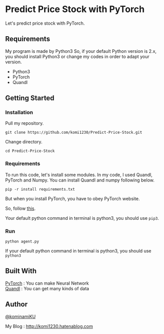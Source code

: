 # Predict Price Stock with PyTorch

Let's predict price stock with PyTorch.


## Requirements

My program is made by Python3
So, if your default Python version is 2.x, you should install Python3 or change my codes in order to adapt your version.

- Python3
- PyTorch
- Quandl

## Getting Started

### Installation

Pull my repository.

`git clone https://github.com/komi1230/Predict-Price-Stock.git`

Change directory.

`cd Predict-Price-Stock`

### Requirements

To run this code, let's install some modules.
In my code, I used Quandl, PyTorch and Numpy.
You can install Quandl and numpy following below.

`pip -r install requirements.txt`

But when you install PyTorch, you have to obey PyTorch website.

So, follow [this](http://pytorch.org).

Your default python command in terminal is python3, you should use `pip3`.

### Run

`python agent.py`

If your default python command in terminal is python3, you should use `python3`

## Built With

[PyTorch](http://pytorch.org) : You can make Neural Network  
[Quandl](https://www.quandl.com) : You can get many kinds of data


## Author

[@kominamiKU](https://twitter.com/kominamiKU)

My Blog : <http://komi1230.hatenablog.com>
